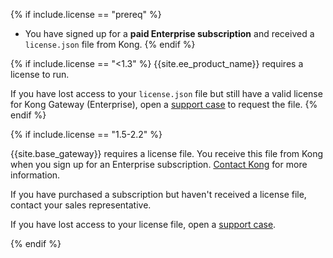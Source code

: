 <!-- prereq for installation topics before 2.3 -->
{% if include.license == "prereq" %}
* You have signed up for a **paid Enterprise subscription** and received a
`license.json` file from Kong.
{% endif %}

<!-- content for "access your license" topics in 1.3.x and earlier. Might be
worth merging the two versioned options and finding generic language. -->
{% if include.license == "<1.3" %}
{{site.ee_product_name}} requires a license to run.

If you have lost access to your `license.json` file but still have a valid
license for Kong Gateway (Enterprise), open a
[support case](https://support.konghq.com/) to request the file.
{% endif %}

<!-- content for "access your license" topics in 1.5.x-2.2.x -->
{% if include.license == "1.5-2.2" %}

{{site.base_gateway}} requires a license file.
You receive this file from Kong when you sign up for an Enterprise subscription.
[Contact Kong](https://konghq.com/get-started/) for more information.

If you have purchased a subscription but haven't received a license file,
contact your sales representative.

If you have lost access to your license file, open a
[support case](https://support.konghq.com/).

{% endif %}
